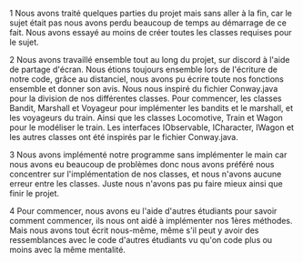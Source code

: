 1
Nous avons traité quelques parties du projet mais sans aller à la fin, car le sujet
était pas nous avons perdu beaucoup de temps au démarrage de ce fait. 
Nous avons essayé au moins de créer toutes les classes requises pour le sujet.


2
Nous avons travaillé ensemble tout au long du projet, sur discord à l'aide de partage d'écran.
Nous étions toujours ensemble lors de l'écriture de notre code, grâce au distanciel, nous avons
pu écrire toute nos fonctions ensemble et donner son avis.
Nous nous inspiré du fichier Conway.java pour la division de nos différentes classes.
Pour commencer, les classes Bandit, Marshall et Voyageur pour implémenter les bandits et le
marshall, et les voyageurs du train. Ainsi que les classes Locomotive, Train et Wagon 
pour le modéliser le train.
Les interfaces IObservable, ICharacter, IWagon et les autres classes ont été inspirés par 
le fichier Conway.java.



3
Nous avons implémenté notre programme sans implémenter le main car nous avons eu beaucoup de 
problèmes donc nous avons préféré nous concentrer sur l'implémentation de nos classes,
et nous n'avons aucune erreur entre les classes. Juste nous n'avons pas pu faire mieux ainsi que 
finir le projet.


4
Pour commencer, nous avons eu l'aide d'autres étudiants pour savoir comment commencer,
ils nous ont aidé à implémenter nos 1ères méthodes. Mais nous avons tout écrit nous-même, même
s'il peut y avoir des ressemblances avec le code d'autres étudiants vu qu'on code plus ou moins 
avec la même mentalité.